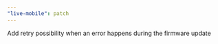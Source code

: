 ```yaml
---
"live-mobile": patch
---
```


Add retry possibility when an error happens during the firmware update
